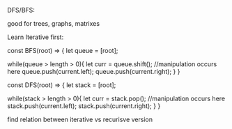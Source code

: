 DFS/BFS:

good for trees, graphs, matrixes

Learn Iterative first:

const BFS(root) => {
let queue = [root];

while(queue > length > 0){
    let curr = queue.shift(); //manipulation occurs here
    queue.push(current.left);
    queue.push(current.right);
  }
}

const DFS(root) => {
let stack = [root];

while(stack > length > 0){
    let curr = stack.pop(); //manipulation occurs here
    stack.push(current.left);
    stack.push(current.right);
  }
}


find relation between iterative vs recurisve version 

